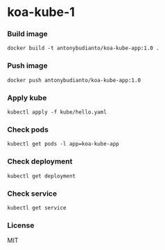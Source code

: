 # koa-kube-1

### Build image

```
docker build -t antonybudianto/koa-kube-app:1.0 .
```

### Push image

```
docker push antonybudianto/koa-kube-app:1.0
```

### Apply kube

```
kubectl apply -f kube/hello.yaml
```

### Check pods

```
kubectl get pods -l app=koa-kube-app
```

### Check deployment

```
kubectl get deployment
```

### Check service

```
kubectl get service
```

### License

MIT
